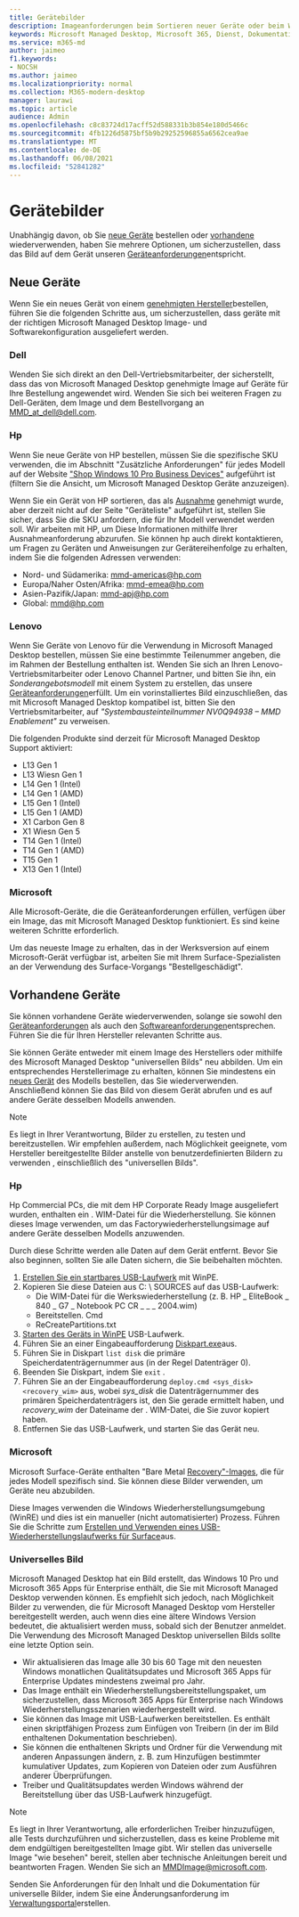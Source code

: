 ```yaml
---
title: Gerätebilder
description: Imageanforderungen beim Sortieren neuer Geräte oder beim Wiederverwenden vorhandener Geräte
keywords: Microsoft Managed Desktop, Microsoft 365, Dienst, Dokumentation
ms.service: m365-md
author: jaimeo
f1.keywords:
- NOCSH
ms.author: jaimeo
ms.localizationpriority: normal
ms.collection: M365-modern-desktop
manager: laurawi
ms.topic: article
audience: Admin
ms.openlocfilehash: c8c83724d17acff52d588331b3b854e180d5466c
ms.sourcegitcommit: 4fb1226d5875bf5b9b29252596855a6562cea9ae
ms.translationtype: MT
ms.contentlocale: de-DE
ms.lasthandoff: 06/08/2021
ms.locfileid: "52841282"
---
```

# <a name="device-images"></a>Gerätebilder


Unabhängig davon, ob Sie [neue Geräte](#new-devices) bestellen oder [vorhandene](#existing-devices) wiederverwenden, haben Sie mehrere Optionen, um sicherzustellen, dass das Bild auf dem Gerät unseren [Geräteanforderungen](device-requirements.md#check-hardware-requirements)entspricht.

## <a name="new-devices"></a>Neue Geräte
Wenn Sie ein neues Gerät von einem [genehmigten Hersteller](device-requirements.md#minimum-requirements)bestellen, führen Sie die folgenden Schritte aus, um sicherzustellen, dass geräte mit der richtigen Microsoft Managed Desktop Image- und Softwarekonfiguration ausgeliefert werden.

### <a name="dell"></a>Dell
Wenden Sie sich direkt an den Dell-Vertriebsmitarbeiter, der sicherstellt, dass das von Microsoft Managed Desktop genehmigte Image auf Geräte für Ihre Bestellung angewendet wird. Wenden Sie sich bei weiteren Fragen zu Dell-Geräten, dem Image und dem Bestellvorgang an MMD_at_dell@dell.com.

### <a name="hp"></a>Hp 
Wenn Sie neue Geräte von HP bestellen, müssen Sie die spezifische SKU verwenden, die im Abschnitt "Zusätzliche Anforderungen" für jedes Modell auf der Website ["Shop Windows 10 Pro Business Devices"](https://www.microsoft.com/windowsforbusiness/view-all-devices) aufgeführt ist (filtern Sie die Ansicht, um Microsoft Managed Desktop Geräte anzuzeigen).

Wenn Sie ein Gerät von HP sortieren, das als [Ausnahme](customizing.md) genehmigt wurde, aber derzeit nicht auf der Seite "Geräteliste" aufgeführt ist, stellen Sie sicher, dass Sie die SKU anfordern, die für Ihr Modell verwendet werden soll. Wir arbeiten mit HP, um Diese Informationen mithilfe Ihrer Ausnahmeanforderung abzurufen. Sie können hp auch direkt kontaktieren, um Fragen zu Geräten und Anweisungen zur Gerätereihenfolge zu erhalten, indem Sie die folgenden Adressen verwenden:
 
- Nord- und Südamerika: mmd-americas@hp.com
- Europa/Naher Osten/Afrika: mmd-emea@hp.com
- Asien-Pazifik/Japan: mmd-apj@hp.com
- Global: mmd@hp.com

### <a name="lenovo"></a>Lenovo
Wenn Sie Geräte von Lenovo für die Verwendung in Microsoft Managed Desktop bestellen, müssen Sie eine bestimmte Teilenummer angeben, die im Rahmen der Bestellung enthalten ist. Wenden Sie sich an Ihren Lenovo-Vertriebsmitarbeiter oder Lenovo Channel Partner, und bitten Sie ihn, ein *Sonderangebotsmodell* mit einem System zu erstellen, das unsere [Geräteanforderungen](device-requirements.md#minimum-requirements)erfüllt. Um ein vorinstalliertes Bild einzuschließen, das mit Microsoft Managed Desktop kompatibel ist, bitten Sie den Vertriebsmitarbeiter, auf *"Systembausteinteilnummer NV0Q94938 – MMD Enablement"* zu verweisen.

Die folgenden Produkte sind derzeit für Microsoft Managed Desktop Support aktiviert:

- L13 Gen 1
- L13 Wiesn Gen 1
- L14 Gen 1 (Intel)
- L14 Gen 1 (AMD)
- L15 Gen 1 (Intel)
- L15 Gen 1 (AMD)
- X1 Carbon Gen 8
- X1 Wiesn Gen 5
- T14 Gen 1 (Intel)
- T14 Gen 1 (AMD)
- T15 Gen 1
- X13 Gen 1 (Intel)


### <a name="microsoft"></a>Microsoft
Alle Microsoft-Geräte, die die Geräteanforderungen erfüllen, verfügen über ein Image, das mit Microsoft Managed Desktop funktioniert. Es sind keine weiteren Schritte erforderlich.

Um das neueste Image zu erhalten, das in der Werksversion auf einem Microsoft-Gerät verfügbar ist, arbeiten Sie mit Ihrem Surface-Spezialisten an der Verwendung des Surface-Vorgangs "Bestellgeschädigt".

## <a name="existing-devices"></a>Vorhandene Geräte

Sie können vorhandene Geräte wiederverwenden, solange sie sowohl den  [Geräteanforderungen](device-requirements.md#minimum-requirements) als auch den [Softwareanforderungen](device-requirements.md#installed-software)entsprechen. Führen Sie die für Ihren Hersteller relevanten Schritte aus.

Sie können Geräte entweder mit einem Image des Herstellers oder mithilfe des Microsoft Managed Desktop "universellen Bilds" neu abbilden. Um ein entsprechendes Herstellerimage zu erhalten, können Sie mindestens ein [neues Gerät](#new-devices) des Modells bestellen, das Sie wiederverwenden. Anschließend können Sie das Bild von diesem Gerät abrufen und es auf andere Geräte desselben Modells anwenden.

> [!NOTE]
> Es liegt in Ihrer Verantwortung, Bilder zu erstellen, zu testen und bereitzustellen. Wir empfehlen außerdem, nach Möglichkeit geeignete, vom Hersteller bereitgestellte Bilder anstelle von benutzerdefinierten Bildern zu verwenden , einschließlich des "universellen Bilds".

### <a name="hp"></a>Hp

Hp Commercial PCs, die mit dem HP Corporate Ready Image ausgeliefert wurden, enthalten ein . WIM-Datei für die Wiederherstellung. Sie können dieses Image verwenden, um das Factorywiederherstellungsimage auf andere Geräte desselben Modells anzuwenden.

Durch diese Schritte werden alle Daten auf dem Gerät entfernt. Bevor Sie also beginnen, sollten Sie alle Daten sichern, die Sie beibehalten möchten.

1. [Erstellen Sie ein startbares USB-Laufwerk](/windows-hardware/manufacture/desktop/winpe-create-usb-bootable-drive) mit WinPE.
2. Kopieren Sie diese Dateien aus C: \\ SOURCES auf das USB-Laufwerk:
    - Die WIM-Datei für die Werkswiederherstellung (z. B. HP \_ EliteBook \_ 840 \_ G7 \_ Notebook PC CR \_ \_ \_ 2004.wim)
    - Bereitstellen. Cmd
    - ReCreatePartitions.txt
3. [Starten des Geräts in WinPE](https://store.hp.com/us/en/tech-takes/how-to-boot-from-usb-drive-on-windows-10-pcs) USB-Laufwerk.
4. Führen Sie an einer Eingabeaufforderung [Diskpart.exe](/windows-server/administration/windows-commands/diskpart#additional-references)aus.
5. Führen Sie in Diskpart `list disk` die primäre Speicherdatenträgernummer aus (in der Regel Datenträger 0).
6. Beenden Sie Diskpart, indem Sie `exit` .
7. Führen Sie an der Eingabeaufforderung `deploy.cmd <sys_disk> <recovery_wim>` aus, wobei *sys_disk* die Datenträgernummer des primären Speicherdatenträgers ist, den Sie gerade ermittelt haben, und *recovery_wim* der Dateiname der . WIM-Datei, die Sie zuvor kopiert haben.
8. Entfernen Sie das USB-Laufwerk, und starten Sie das Gerät neu.

### <a name="microsoft"></a>Microsoft 

Microsoft Surface-Geräte enthalten "Bare Metal [Recovery"-Images,](https://support.microsoft.com/en-us/surfacerecoveryimage) die für jedes Modell spezifisch sind. Sie können diese Bilder verwenden, um Geräte neu abzubilden.

Diese Images verwenden die Windows Wiederherstellungsumgebung (WinRE) und dies ist ein manueller (nicht automatisierter) Prozess. Führen Sie die Schritte zum [Erstellen und Verwenden eines USB-Wiederherstellungslaufwerks für Surface](https://support.microsoft.com/surface/creating-and-using-a-usb-recovery-drive-for-surface-677852e2-ed34-45cb-40ef-398fc7d62c07)aus.


### <a name="universal-image"></a>Universelles Bild
Microsoft Managed Desktop hat ein Bild erstellt, das Windows 10 Pro und Microsoft 365 Apps für Enterprise enthält, die Sie mit Microsoft Managed Desktop verwenden können. Es empfiehlt sich jedoch, nach Möglichkeit Bilder zu verwenden, die für Microsoft Managed Desktop vom Hersteller bereitgestellt werden, auch wenn dies eine ältere Windows Version bedeutet, die aktualisiert werden muss, sobald sich der Benutzer anmeldet. Die Verwendung des Microsoft Managed Desktop universellen Bilds sollte eine letzte Option sein.

- Wir aktualisieren das Image alle 30 bis 60 Tage mit den neuesten Windows monatlichen Qualitätsupdates und Microsoft 365 Apps für Enterprise Updates mindestens zweimal pro Jahr.
- Das Image enthält ein Wiederherstellungsbereitstellungspaket, um sicherzustellen, dass Microsoft 365 Apps für Enterprise nach Windows Wiederherstellungsszenarien wiederhergestellt wird.
- Sie können das Image mit USB-Laufwerken bereitstellen. Es enthält einen skriptfähigen Prozess zum Einfügen von Treibern (in der im Bild enthaltenen Dokumentation beschrieben).
- Sie können die enthaltenen Skripts und Ordner für die Verwendung mit anderen Anpassungen ändern, z. B. zum Hinzufügen bestimmter kumulativer Updates, zum Kopieren von Dateien oder zum Ausführen anderer Überprüfungen.
- Treiber und Qualitätsupdates werden Windows während der Bereitstellung über das USB-Laufwerk hinzugefügt.

> [!NOTE]
> Es liegt in Ihrer Verantwortung, alle erforderlichen Treiber hinzuzufügen, alle Tests durchzuführen und sicherzustellen, dass es keine Probleme mit dem endgültigen bereitgestellten Image gibt. Wir stellen das universelle Image "wie besehen" bereit, stellen aber technische Anleitungen bereit und beantworten Fragen. Wenden Sie sich an MMDImage@microsoft.com.

Senden Sie Anforderungen für den Inhalt und die Dokumentation für universelle Bilder, indem Sie eine Änderungsanforderung im [Verwaltungsportal](../get-started/access-admin-portal.md)erstellen.


